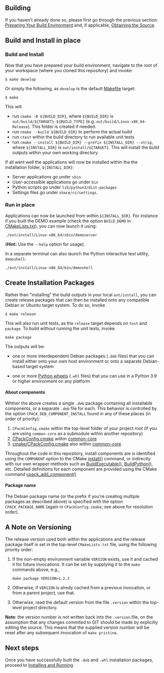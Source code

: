 Building
--------

If you haven't already done so, please first go through the previous section: [Preparing Your Build Environment](preparing.md) and, if applicable, [Obtaining the Source](cloning.md).


## Build and Install in place

### Build and Install

Now that you have prepared your build environment, navigate to the root of your workspace (where you cloned this repository) and invoke:

  ```shell
  $ make develop
  ```

Or simply the following, as `develop` is the default [Makefile](../../../Makefile) target:

  ```shell
  $ make
  ```

This will
  * run `cmake -B ${BUILD_DIR}`, where `${BUILD_DIR}` is `out/build/${TARGET}-${BUILD_TYPE}` (e.g. `out/build/Linux-x86_64-Release`). This folder is created if needed.
  * run `cmake --build ${BUILD_DIR}` to perform the actual build
  * run `ctest` within the build directory to run available unit tests
  * run `cmake --install ${BUILD_DIR} --prefix ${INSTALL_DIR} --strip`, where `${INSTALL_DIR}` is `out/install/${TARGET}`.  This will install the build outputs within your own working directory


If all went well the applications will now be installed within the the installation folder, `${INSTALL_DIR}`:
  * Server applications go under `sbin`
  * User-accessible applications go under `bin`
  * Python scripts go under `lib/python3/dist-packages`
  * Settings files go under `share/cc/settings`.


### Run in place

Applications can now be launched from within `${INSTALL_DIR}`.  For instance if you built the DEMO example (check the option `BUILD_DEMO` in [CMakeLists.txt](../../../CMakeLists.txt)), you can now launch it using:

  ```shell
  ./out/install/Linux-x86_64/sbin/demoserver
  ```

  (**Hint:** Use the `--help` option for usage).


In a separate terminal can also launch the Python interactive test utility, `demoshell`:

  ```shell
  ./out/install/Linux-x86_64/bin/demoshell
  ```


## Create Installation Packages

Rather than "installing" the build outputs in your local `out/install`, you can create release packages that can then be installed onto any compatible Debian or Ubuntu target system.  To do so, invoke

   ```shell
   $ make release
   ```

This will also run unit tests, as the `release` target depends on `test` and `package`. To build *without* running the unit tests, invoke

   ```shell
   make package
   ```

The outputs will be:

- one or more interdependent Debian packages (`.deb` files) that you can install either onto your own host environment or onto a separate Debian-based target system

- one or more [Python wheels](https://pythonwheels.com/) (`.whl` files) that you can use in a Python 3.9 or higher environment on any platform


#### About components

Whther the above creates a single `.deb` package containing all installable components, or a separate `.deb` file for each. This behavior is controlled by the option `CPACK_DEB_COMPONENT_INSTALL` found in any of these places (in order of priority):

1. `CPackConfig.cmake` within the top-level folder of your project root (if you are using `common-core` as a submodule within another repository)
2. [CPackConfig.cmake](../../../CPackConfig.cmake) within [common-core](../../..)
3. [cmake/CPackConfig.cmake](../../../cmake/CPackConfig) also within [common-core](../../..)

Throughout the code in this repository, install components are is identified using the `COMPONENT` option to the CMake [install()](https://cmake.org/cmake/help/latest/module/CPackComponent.html#command:cpack_add_component) command, or indirectly with our own wrapper methods such as [BuildExecutable()](../../../cmake/BuildExecutable.cmake), [BuildPython()](../../../cmake/BuildPython.cmake), etc.  Detailed definitions for each component are provided using the CMake command [cpack_add_component()](https://cmake.org/cmake/help/latest/module/CPackComponent.html#command:cpack_add_component)

#### Package name

The Debian package name (or the prefix if you're creating multiple packages as described above) is specified with the option `CPACK_PACKAGE_NAME` (again in `CPackConfig.cmake`; see above for resolution order).



## A Note on Versioning

The release version used both within the applications and the release package itself is set in the top-level `CMakeLists.txt` file, using the following priority order:

1. If the non-empty environment variable `VERSION` exists, use it and cached it for future invocations. It can be set by supplying it to the `make` commands above, e.g.,

   ```shell
   make package VERSION=1.2.3
   ```

2. Otherwise, if `VERSION` is alredy cached from a previous invocation, or from a parent project, use that.

3. Otherwise, read the default version from the file `.version` within the top-level project directory.


**Note**: the version number is _not_ written back into the `.version` file, on the assumption that any changes commited to GIT should be made by explicitly editing the source. This means that the supplied version number will be reset after any subsequent invocation of `make pristine`.



## Next steps

Once you have successfully built the `.deb` and `.whl` installation packages, proceed to [Installing and Running](running.md).
